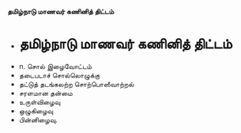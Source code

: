 **தமிழ்நாடு மாணவர் கணினித் திட்டம்**
- # தமிழ்நாடு மாணவர் கணினித் திட்டம்
- n. சொல் இழைவோட்டம்
- தடைபடாச் சொல்லொழுக்கு
- தட்டுத் தடங்கலற்ற சொற்பொஸீவாற்றல்
- சரளமான தன்மை
- உருள்விழைவு
- ஒழுகிழைவு
- பின்னிழைவு.

